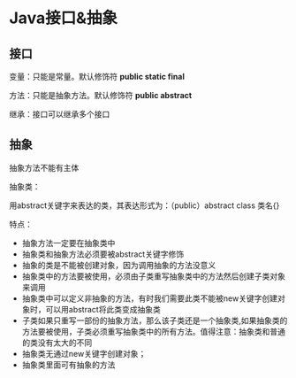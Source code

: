 # Java接口&抽象

## 接口

变量：只能是常量。默认修饰符 **public static final**

方法：只能是抽象方法。默认修饰符 **public abstract**

继承：接口可以继承多个接口

## 抽象

抽象方法不能有主体

抽象类：

用abstract关键字来表达的类，其表达形式为：（public）abstract class 类名{}

特点：

- 抽象方法一定要在抽象类中
- 抽象类和抽象方法必须要被abstract关键字修饰
- 抽象的类是不能被创建对象，因为调用抽象的方法没意义
- 抽象类中的方法要被使用，必须由子类重写抽象类中的方法然后创建子类对象来调用
- 抽象类中可以定义非抽象的方法，有时我们需要此类不能被new关键字创建对象时，可以用abstract将此类变成抽象类
- 子类如果只重写一部份的抽象方法，那么该子类还是一个抽象类,如果抽象类的方法要被使用，子类必须重写抽象类中的所有方法。值得注意：抽象类和普通的类没有太大的不同
- 抽象类无通过new关键字创建对象；
- 抽象类里面可有抽象的方法